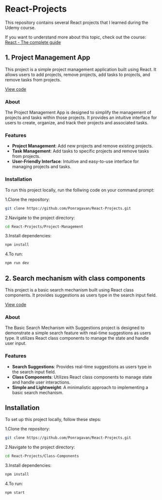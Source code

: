 # React-Projects

This repository contains several React projects that I learned during the Udemy course.

If you want to understand more about this topic, check out the course: [React - The complete guide](https://www.udemy.com/course/react-the-complete-guide-incl-redux/)

## 1. Project Management App

This project is a simple project management application built using React. It allows users to add projects, remove projects, add tasks to projects, and remove tasks from projects.

[View code](https://github.com/Ponragavan/React-Projects/blob/main/Project-Management)

### About

The Project Management App is designed to simplify the management of projects and tasks within those projects. It provides an intuitive interface for users to create, organize, and track their projects and associated tasks.

### Features

- **Project Management**: Add new projects and remove existing projects.
- **Task Management**: Add tasks to specific projects and remove tasks from projects.
- **User-Friendly Interface**: Intuitive and easy-to-use interface for managing projects and tasks.

### Installation

To run this project locally, run the follwing code on your command prompt:

1.Clone the repository:

```bash
git clone https://github.com/Ponragavan/React-Projects.git
```

2.Navigate to the project directory:

```bash
cd React-Projects/Project-Management
```

3.Install dependencies:

```bash
npm install
```

4.To run:

```bash
npm run dev
```

## 2. Search mechanism with class components

This project is a basic search mechanism built using React class components. It provides suggestions as users type in the search input field.

[View code](https://github.com/Ponragavan/React-Projects/blob/main/Class-Component)

### About

The Basic Search Mechanism with Suggestions project is designed to demonstrate a simple search feature with real-time suggestions as users type. It utilizes React class components to manage the state and handle user input.

### Features

- **Search Suggestions**: Provides real-time suggestions as users type in the search input field.
- **Class Components**: Utilizes React class components to manage state and handle user interactions.
- **Simple and Lightweight**: A minimalistic approach to implementing a basic search mechanism.

## Installation

To set up this project locally, follow these steps:

1.Clone the repository:

```bash
git clone https://github.com/Ponragavan/React-Projects.git
```

2.Navigate to the project directory:

```bash
cd React-Projects/Class-Components
```

3.Install dependencies:

```bash
npm install
```

4.To run:

```bash
npm start
```
